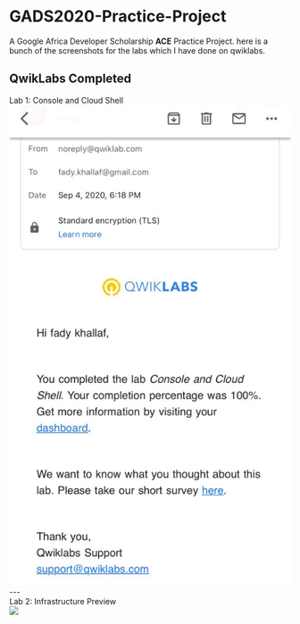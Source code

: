 # GADS2020-Practice-Project
A Google Africa Developer Scholarship **ACE** Practice Project.
here is a bunch of the screenshots for the labs which I have done on qwiklabs.

## QwikLabs Completed
<summary>Lab 1: Console and Cloud Shell</summary>
<img src="screenshots/console-and-cloud-shell.jpeg">
---
<summary>Lab 2: Infrastructure Preview</summary>
<img src="screenshots/infrastructure-preview.jpeg">
